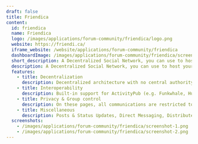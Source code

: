 ```yaml
---
draft: false
title: Friendica
content:
  id: friendica
  name: Friendica
  logo: /images/applications/forum-community/friendica/logo.png
  website: https://friendi.ca/
  iframe_website: /website/applications/forum-community/friendica
  dashboardImage: /images/applications/forum-community/friendica/screenshot-1.png
  short_description: A Decentralized Social Network, you can use to host your own social media server that forms one part of the fediverse, an interconnected and decentralized network of independently operated servers
  description: A Decentralized Social Network, you can use to host your own social media server that forms one part of the fediverse, an interconnected and decentralized network of independently operated servers
  features:
    - title: Decentralization
      description: Decentralized architecture with no central authority or ownership. Relationships can be made across any compatible system, creating a network of Internet-scale made up of smaller sites.
    - title: Interoperability
      description: Built-in support for ActivityPub (e.g. Funkwhale, Hubzilla, Mastodon, Pleroma, Pixelfed), OStatus (e.g. StatusNet, GNU social, Quitter), and diaspora* protocols.Support for email contacts and communications (two-way) via IMAP4rev1/ESMTP.
    - title: Privacy & Group control
      description: On these pages, all communications are restricted to group members – similar to Google+ “circles” or Diaspora “aspects”. Visual group editor to manage the members of private conversation groups
    - title: Miscellaneous
      description: Posts & Status Updates, Direct Messaging, Distributed Forums, Photo & Media Management, Event Calendar, Profiles & Multiple Profiles, Relationship Control, Themes, Addons & App and System & Administration.
  screenshots:
    - /images/applications/forum-community/friendica/screenshot-1.png
    - /images/applications/forum-community/friendica/screenshot-2.png
---
```


